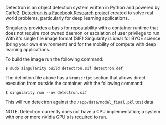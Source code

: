 Detectron is an object detection system written in Python and powered by Caffe2. [Detectron is a Facebook Research project](https://github.com/facebookresearch/Detectron) created to solve real world problems, particularly for deep learning applications.

Singularity provides a basis for repeatability with a container runtime that does not require root owned daemon or escalation of user privilege to run. With it's single file image format (SIF) Singularity is ideal for BYOE science (bring your own environment) and for the mobility of compute with deep learning applications.

To build the image run the following command:

```
$ sudo singularity build detectron.sif detectron.def
```

The definition file above has a `%runscript` section that allows direct execution from outside the container with the following command:

```
$ singularity run --nv detectron.sif
```

This will run detectron against the `/app/data/model_final.pkl` test data.

NOTE: Detectron currently does not have a CPU implementation; a system with one or more nVidia GPU's is required to run.

